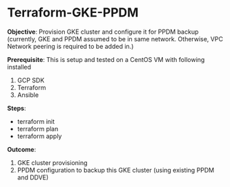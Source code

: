 # Terraform-GKE-PPDM

**Objective**: Provision GKE cluster and configure it for PPDM backup
(currently, GKE and PPDM assumed to be in same network. Otherwise, VPC Network peering is required to be added in.)

**Prerequisite**: This is setup and tested on a CentOS VM with following installed
1. GCP SDK
2. Terraform
3. Ansible


**Steps**:
- terraform init
- terraform plan
- terraform apply


**Outcome**: 
1. GKE cluster provisioning
2. PPDM configuration to backup this GKE cluster (using existing PPDM and DDVE)



